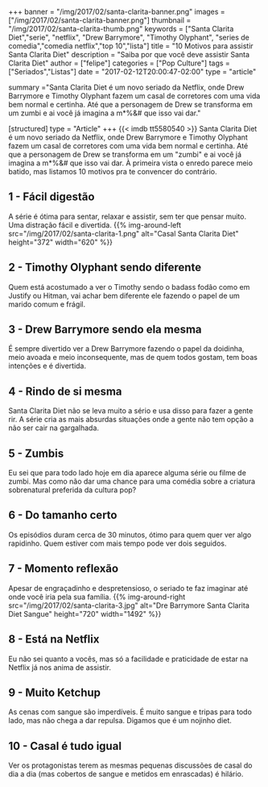 +++
banner = "/img/2017/02/santa-clarita-banner.png"
images = ["/img/2017/02/santa-clarita-banner.png"]
thumbnail = "/img/2017/02/santa-clarita-thumb.png"
keywords = ["Santa Clarita Diet","serie", "netflix", "Drew Barrymore", "Timothy Olyphant", "series de comedia","comedia netflix","top 10","lista"]
title = "10 Motivos para assistir Santa Clarita Diet"
description = "Saiba por que você deve assistir Santa Clarita Diet"
author = ["felipe"]
categories = ["Pop Culture"]
tags = ["Seriados","Listas"]
date = "2017-02-12T20:00:47-02:00"
type = "article"

summary ="Santa Clarita Diet é um novo seriado da Netflix, onde Drew Barrymore e Timothy Olyphant fazem um casal de corretores com uma vida bem normal e certinha. Até que a personagem de Drew se transforma em um zumbi e ai você já imagina a m*%&# que isso vai dar."

[structured]
type = "Article"
+++
{{< imdb tt5580540 >}}
Santa Clarita Diet é um novo seriado da Netflix, onde Drew Barrymore e Timothy Olyphant fazem um casal de corretores com uma vida bem normal e certinha. Até que a personagem de Drew se transforma em um "zumbi" e ai você já imagina a m*%&# que isso vai dar. À primeira vista o enredo parece meio batido, mas listamos 10 motivos pra te convencer do contrário.

## 1 - Fácil digestão
A série é ótima para sentar, relaxar e assistir, sem ter que pensar muito. Uma distração fácil e divertida.
{{% img-around-left src="/img/2017/02/santa-clarita-1.png" alt="Casal Santa Clarita Diet" height="372" width="620" %}}
## 2 - Timothy Olyphant sendo diferente
Quem está acostumado a ver o Timothy sendo o badass fodão como em Justify ou Hitman, vai achar bem diferente ele fazendo o papel de um marido comum e frágil.
## 3 - Drew Barrymore sendo ela mesma
É sempre divertido ver a Drew Barrymore fazendo o papel da doidinha, meio avoada e meio inconsequente, mas de quem todos gostam, tem boas intenções e é divertida.
## 4 - Rindo de si mesma
Santa Clarita Diet não se leva muito a sério e usa disso para fazer a gente rir. A série cria as mais absurdas situações onde a gente não tem opção a não ser cair na gargalhada.
## 5 - Zumbis
Eu sei que para todo lado hoje em dia aparece alguma série ou filme de zumbi. Mas como não dar uma chance para uma comédia sobre a criatura sobrenatural preferida da cultura pop?
## 6 - Do tamanho certo
Os episódios duram cerca de 30 minutos, ótimo para quem quer ver algo rapidinho. Quem estiver com mais tempo pode ver dois seguidos.
## 7 - Momento reflexão
Apesar de engraçadinho e despretensioso, o seriado te faz imaginar até onde você iria pela sua família.
{{% img-around-right src="/img/2017/02/santa-clarita-3.jpg" alt="Dre Barrymore Santa Clarita Diet Sangue" height="720" width="1492" %}}
## 8 - Está na Netflix
Eu não sei quanto a vocês, mas só a facilidade e praticidade de estar na Netflix já nos anima de assistir.
## 9 - Muito Ketchup
As cenas com sangue são imperdíveis. É muito sangue e tripas para todo lado, mas não chega a dar repulsa. Digamos que é um nojinho diet.
## 10 - Casal é tudo igual
Ver os protagonistas terem as mesmas pequenas discussões de casal do dia a dia (mas cobertos de sangue e metidos em enrascadas) é hilário.
